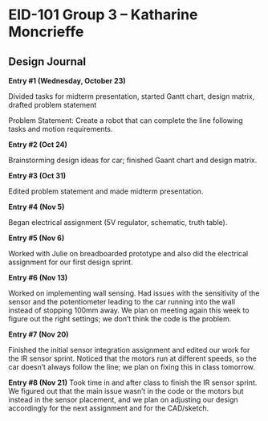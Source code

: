 # EID-101 Group 3 – Katharine Moncrieffe 

## Design Journal 

 
**Entry #1 (Wednesday, October 23)**

Divided tasks for midterm presentation, started Gantt chart, design matrix, drafted problem statement 

Problem Statement: Create a robot that can complete the line following tasks and motion requirements.  

**Entry #2 (Oct 24)**

Brainstorming design ideas for car; finished Gaant chart and design matrix.  
 
**Entry #3 (Oct 31)**

Edited problem statement and made midterm presentation.  

**Entry #4 (Nov 5)**

Began electrical assignment (5V regulator, schematic, truth table).  

**Entry #5 (Nov 6)** 

Worked with Julie on breadboarded prototype and also did the electrical assignment for our first design sprint.  

**Entry #6 (Nov 13)** 

Worked on implementing wall sensing. Had issues with the sensitivity of the sensor and the potentiometer leading to the car running into the wall instead of stopping 100mm away. We plan on meeting again this week to figure out the right settings; we don’t think the code is the problem.  

**Entry #7 (Nov 20)**

Finished the initial sensor integration assignment and edited our work for the IR sensor sprint. Noticed that the motors run at different speeds, so the car doesn’t always follow the line; we plan on fixing this in class tomorrow.  

**Entry #8 (Nov 21)**
Took time in and after class to finish the IR sensor sprint. We figured out that the main issue wasn’t in the code or the motors but instead in the sensor placement, and we plan on adjusting our design accordingly for the next assignment and for the CAD/sketch.  
